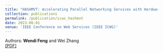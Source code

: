 ```yaml
---
title: "HASHMVT: Accelerating Parallel Networking Services with Hardware Offloaded Hash-based Match-Value Tables"
collection: publications
permalink: /publication/icws_hashmvt
date: 2023-06-01
venue: 'IEEE Conference on Web Services (IEEE ICWS)'
---
```


Authors: **Wendi Feng** and Wei Zhang<br>
[[PDF]](http://wendifeng.github.io/files/icws25_hashmvt.pdf)
